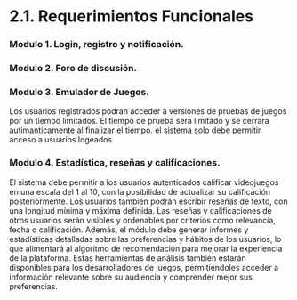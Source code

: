 # 2.1. Requerimientos Funcionales

### Modulo 1. Login, registro y notificación.
### Modulo 2. Foro de discusión.
### Modulo 3. Emulador de Juegos.
Los usuarios registrados podran acceder a versiones de pruebas de juegos por un tiempo limitados.
El tiempo de prueba sera limitado y se cerrara autimanticamente al finalizar el tiempo.
el sistema solo debe permitir acceso a usuarios logeados.

### Modulo 4. Estadística, reseñas y calificaciones.
El sistema debe permitir a los usuarios autenticados calificar videojuegos en una escala del 1 al 10, con la posibilidad de actualizar su calificación posteriormente. Los usuarios también podrán escribir reseñas de texto, con una longitud mínima y máxima definida. Las reseñas y calificaciones de otros usuarios serán visibles y ordenables por criterios como relevancia, fecha o calificación. Además, el módulo debe generar informes y estadísticas detalladas sobre las preferencias y hábitos de los usuarios, lo que alimentará al algoritmo de recomendación para mejorar la experiencia de la plataforma. Estas herramientas de análisis también estarán disponibles para los desarrolladores de juegos, permitiéndoles acceder a información relevante sobre su audiencia y comprender mejor sus preferencias.
